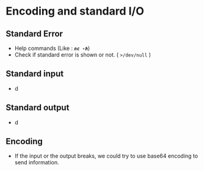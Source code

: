 # Encoding and standard I/O

## Standard Error

* Help commands \(Like : _**`nc -h`**_\)
* Check if standard error is shown or not. \( `>/dev/null` \)

## Standard input

* d

## Standard output

* d

## Encoding

* If the input or the output breaks, we could try to use base64 encoding to send information.

